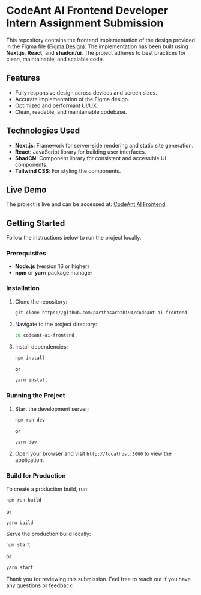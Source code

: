# CodeAnt AI Frontend Developer Intern Assignment Submission

This repository contains the frontend implementation of the design provided in the Figma file ([Figma Design](https://www.figma.com/design/3j3bEI8nR1T1UwsfEBMbhi/Frontend-Developer-%3C%3E-CodeAnt?node-id=0-1&t=jN2Ajnc3ZzYZfEBs-1)). The implementation has been built using **Next.js**, **React**, and **shadcn/ui**. The project adheres to best practices for clean, maintainable, and scalable code.

## Features
- Fully responsive design across devices and screen sizes.
- Accurate implementation of the Figma design.
- Optimized and performant UI/UX.
- Clean, readable, and maintainable codebase.

## Technologies Used
- **Next.js**: Framework for server-side rendering and static site generation.
- **React**: JavaScript library for building user interfaces.
- **ShadCN**: Component library for consistent and accessible UI components.
- **Tailwind CSS**: For styling the components.

## Live Demo
The project is live and can be accessed at: [CodeAnt AI Frontend](https://codeant-ai-frontend.vercel.app/)

## Getting Started

Follow the instructions below to run the project locally.

### Prerequisites
- **Node.js** (version 16 or higher)
- **npm** or **yarn** package manager

### Installation
1. Clone the repository:
   ```bash
   git clone https://github.com/parthasarathi94/codeant-ai-frontend
   ```
2. Navigate to the project directory:
   ```bash
   cd codeant-ai-frontend
   ```
3. Install dependencies:
   ```bash
   npm install
   ```
   or
   ```bash
   yarn install
   ```

### Running the Project
1. Start the development server:
   ```bash
   npm run dev
   ```
   or
   ```bash
   yarn dev
   ```
2. Open your browser and visit `http://localhost:3000` to view the application.

### Build for Production
To create a production build, run:
```bash
npm run build
```
or
```bash
yarn build
```

Serve the production build locally:
```bash
npm start
```
or
```bash
yarn start
```

Thank you for reviewing this submission. Feel free to reach out if you have any questions or feedback!
